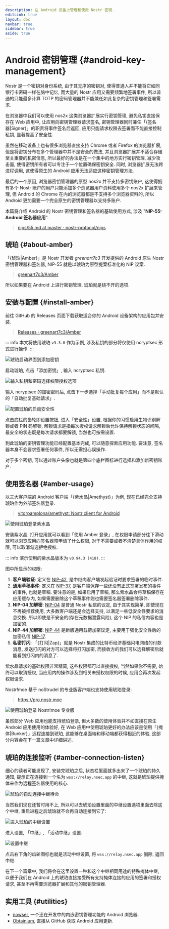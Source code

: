 ```yaml
---
description: 在 Android 设备上管理和使用 Nostr 密钥.
editLink: true
layout: doc
navbar: true
sidebar: true
aside: true
---
```


# Android 密钥管理 {#android-key-management}

Nostr 是一个密钥对身份系统, 由于其无序的密钥对, 使得普通人并不能将它如同银行卡密码一样在脑中记忆, 而大量的 Nostr 应用又需要频繁地签署事件, 所以普通的只能最多计算 TOTP 的密码管理器并不能兼任如此复杂的密钥管理和签署需求.

在浏览器中我们可以使用 nos2x 这类浏览器扩展实行密钥管理, 避免私钥直接保存在 Web 应用中, 让应用向密钥管理器请求签名, 密钥管理器同时兼任「{签名器|Signer}」的职责将事件签名后返回, 应用只能请求权限去签署而不能直接控制私钥, 显著提高了安全性.

虽然在移动设备上也有很多浏览器直接支持 Chrome 或者 Firefox 的浏览器扩展, 但是将密钥分布在多个管理器中并不是安全的做法, 并且浏览器扩展并不适合存储至关重要的机密信息, 所以最好的办法是在一个集中的地方实行密钥管理, 减少攻击面, 使得密钥所有者可以专注于一个位置确保密钥安全. 同时, 浏览器扩展无法跨进程调用, 这使得原生的 Android 应用无法适应这种密钥管理方法.

最后的一个原因, 浏览器密钥管理器的原型 nos2x 并不支持多密钥账户, 这使得拥有多个 Nostr 账户的用户只能添加多个浏览器用户资料使用多个 nos2x 扩展来管理, 但 Android 的 Chrome 在内的浏览器都是不支持多个浏览器资料的, 所以 Android 更加需要一个完全原生的密钥管理器以支持多账户.

本篇将介绍 Android 的 Nostr 密钥管理和签名器的基础使用方式, 涉及 "**NIP-55: Android 签名器应用**".

> [nips/55.md at master · nostr-protocol/nips](https://github.com/nostr-protocol/nips/blob/master/55.md)

## 琥珀 {#about-amber}

「{琥珀|Amber}」是 Nostr 开发者 *greenart7c3* 开发提供的 Android 原生 Nostr 密钥管理器和签名器, NIP-55 就是以琥珀为原型提案标准化的 NIP 议案.

> [greenart7c3/Amber](https://github.com/greenart7c3/Amber)

所以如果要在 Android 上进行密钥管理, 琥珀就是绕不开的选项.

## 安装与配置 {#install-amber}

前往 GitHub 的 Releases 页面下载获取适合你的 Android 设备架构的应用包并安装.

> [Releases · greenart7c3/Amber](https://github.com/greenart7c3/Amber/releases)

::: info
本文将使用琥珀 `v3.3.0` 作为示例, 涉及私钥的部分将仅使用 ncryptsec 形式进行操作.
:::

![琥珀启动界面到添加密钥](.assets/index/IMG_20250430-144415858.webp)  

启动琥珀, 点击「添加密钥」, 输入 ncryptsec 私钥.

![输入私钥和密码选择权限授权选项](.assets/index/IMG_20250430-145310477.webp)  

输入 ncryptsec 的加密密码后, 点击下一步选择「手动批复每个应用」而不是默认的「自动批复基础请求」.

![配置琥珀的启动安全性](.assets/index/IMG_20250430-151214781.webp)  

点击底栏的齿轮即设置按钮, 进入「安全性」设置, 根据你的习惯启用生物识别解锁或者 PIN 码解锁, 解锁请求是指每次授权请求解锁后允许保持解锁状态的间隔, 最安全的状态既是每次请求都要解锁, 当然也可按需设置.

到此琥珀的密钥管理功能已经配置基本完成, 可以随意探索应用功能. 要注意, 签名器本身不会要求签署任何事件, 所以无需担心误操作.

对于多个密钥, 可以通过账户头像也就是第四个底栏图标进行选择和添加新密钥账户.

## 使用签名器 {#amber-usage}

以三大客户端的 Android 客户端「{紫水晶|Amethyst}」为例, 现在已经完全支持琥珀作为外部签名器登录.

> [vitorpamplona/amethyst: Nostr client for Android](https://github.com/vitorpamplona/amethyst)

![使用琥珀登录紫水晶](.assets/index/IMG_20250430-152345675.webp)  

安装紫水晶, 打开应用就可以看到「使用 Amber 登录」, 在权限申请部分往下滑动就可以浏览应用向签名器预申请了什么权限, 对于不需要或者不清楚具体作用的权限, 可以取消勾选拒绝授权.

::: info
演示使用的紫水晶版本为 `v0.94.3 (418)`.
:::

图中所显示的权限:

1. **客户端验证**: 定义在 [NIP-42](https://github.com/nostr-protocol/nips/blob/master/42.md), 是中继向客户端发起验证时要求签署的临时事件.
2. **通用草稿事件**: 定义在 [NIP-37](https://github.com/nostr-protocol/nips/blob/master/37.md), 是客户端保存一些还没有正式签署发布的事件的事件, 也就是草稿. 要注意的是, 如果启用了草稿, 那么紫水晶会将草稿保存在应用缓存内, 如果需要删除这个草稿事件则也需要签名器签署删除事件.
3. **NIP-04 加解密**: [NIP-04](https://github.com/nostr-protocol/nips/blob/master/04.md) 是普通 Nostr 私信的议定, 由于其实现简单, 即使现在不再被推荐使用, 大多数客户端还是会选择支持, 以满足一些低安全性要求的消息交换. 所以即使是不安全的(存在元数据泄露风险), 这个 NIP 的私信内容也是加密的.
4. **NIP-44 加解密**: [NIP-44](https://github.com/nostr-protocol/nips/blob/master/44.md) 是新版通用载荷加密议定, 主要用于强化安全性后的加密私信 [NIP-17](https://github.com/nostr-protocol/nips/blob/master/17.md).
5. **私密打闪**: 「{打闪|Zap}」就是 Nostr 集成的比特币经济基础闪电网络的付款消息, 发送打闪的对方可以选择将打闪加密, 而接收方的我们可以选择解密后就能看到打闪内的消息了.

紫水晶请求的基础权限非常精简, 这些权限都可以直接授权, 当然如果你不需要, 始终可以取消授权, 当应用内的操作涉及到相关未授权权限的时候, 应用会再次发起权限请求.

Nostr!moe 基于 noStrudel 的专业版客户端也支持使用琥珀登录:

> <https://pro.nostr.moe>

![使用琥珀登录 Nostr!moe 专业版](.assets/index/IMG_20250430-160123226.webp)  

虽然部分 Web 应用也能支持琥珀登录, 但大多数的使用体验并不如直接在原生 Android 应用使用的体验好, 在 Web 应用中使用琥珀更好的办法应该是使用「{掩体|Bunker}」远程连接到琥珀, 这能够在桌面端和移动端都获得相近的体验, 这部分内容会在下一篇文章中详细讲述.

## 琥珀的连接监听 {#amber-connection-listen}

细心的读者可能发现了, 安装完琥珀之后, 状态栏里面就多出来了一个琥珀的持久通知, 提示正在连接到一个名为 `wss://relay.nsec.app` 的中继, 这就是琥珀提供掩体来作为远程签名器使用的核心.

![琥珀的自动连接中继待命](.assets/index/IMG_20250430-161226121.webp)  

当然我们现在还暂时用不上, 所以可以去琥珀设置里面的中继设置选项里面去除这个中继, 重启进程之后琥珀就不会再自动连接到它了:

![进入琥珀的中继设置](.assets/index/IMG_20250430-161008892.webp)  

进入设置, 「中继」, 「活动中继」设置.

![设置中继](.assets/index/IMG_20250430-161933027.webp)  

点击右下角的齿轮图标也就是活动中继设置, 将 `wss://relay.nsec.app` 删除, 返回中继.

在下一个篇章中, 我们将会在这里设置一种和这个中继相同用途的特殊掩体中继, 以便于我们在 Android 上的琥珀直接接受所有支持掩体连接的应用的签署和授权请求, 甚至不再需要浏览器扩展和其他的密钥管理器.

## 实用工具 {#utilities}

- [nowser](https://github.com/haorendashu/nowser), 一个还在开发中的内嵌密钥管理功能的 Android 浏览器.
- [Obtainium](https://github.com/ImranR98/Obtainium), 直接从 GitHub 获取 Android 应用更新.

